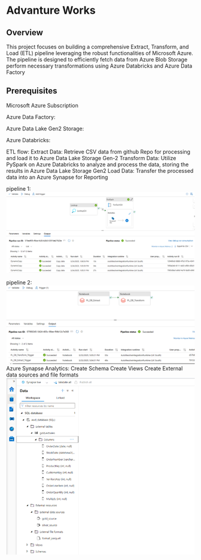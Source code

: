 # Advanture Works
## Overview
This project focuses on building a comprehensive Extract, Transform, and Load (ETL) pipeline leveraging the robust functionalities of Microsoft Azure. The pipeline is designed to efficiently fetch data from Azure Blob Storage perform necessary transformations using Azure Databricks and Azure Data Factory

## Prerequisites
Microsoft Azure Subscription

Azure Data Factory: 

Azure Data Lake Gen2 Storage: 

Azure Databricks: 


ETL flow:
Extract Data: Retrieve CSV data from github Repo for processing and load it to Azure Data Lake Storage Gen-2
Transform Data: Utilize PySpark on Azure Databricks to analyze and process the data, storing the results in Azure Data Lake Storage Gen2
Load Data: Transfer the processed data into an Azure Synapse for Reporting

pipeline 1:
![alt text](image-3.png)

pipeline 2:
![alt text](image-2.png)
Azure Synapse Analytics:
Create Schema
Create Views
Create External data sources and file formats
![alt text](image-1.png)